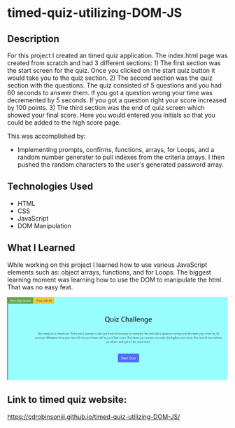 # timed-quiz-utilizing-DOM-JS

## Description
For this project I created an timed quiz application.
The index.html page was created from scratch and had 3 different sections: 
    1) The first section was the start screen for the quiz. Once you clicked on the start quiz button it would take you to the quiz section.
    2) The second section was the quiz section with the questions. The quiz consisted of 5 questions and you had 60 seconds to answer them. If you got a question wrong your time was decremented by 5 seconds. If you got a question right your score increased by 100 points. 
    3) The third section was the end of quiz screen which showed your final score. Here you would entered you initials so that you could be added to the high score page. 

This was accomplished by: 
    <ul>
        <li>Implementing prompts, confirms, functions, arrays, for Loops, and a random number generater to pull indexes from the criteria arrays. I then pushed the random characters to the user's generated password array.</li>
    </ul>

## Technologies Used
<ul>
    <li>HTML</li>
    <li>CSS</li>
    <li>JavaScript</li>
    <li>DOM Manipulation</li>

</ul>

## What I Learned

While working on this project I learned how to use various JavaScript elements such as: object arrays, functions, and for Loops. The biggest learning moment was learning how to use the DOM to manipulate the html. That was no easy feat. 

![Here is a screenshot of the timed quiz.](./assets/images/ScreenShot_Timed_Quiz.jpg)

## Link to timed quiz website:
https://cdrobinsoniii.github.io/timed-quiz-utilizing-DOM-JS/
